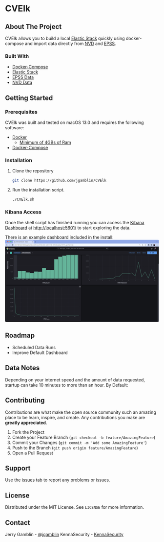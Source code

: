 # CVElk

## About The Project

CVElk allows you to build a local [Elastic Stack](https://www.elastic.co/elastic-stack/) quickly using docker-compose and import data directly from [NVD](https://nvd.nist.gov/) and [EPSS](https://www.first.org/epss/).

### Built With

* [Docker-Compose](https://docs.docker.com/compose/)
* [Elastic Stack](https://www.elastic.co/guide/en/elastic-stack-get-started/master/get-started-docker.html)
* [EPSS Data](https://www.first.org/epss/)
* [NVD Data](https://nvd.nist.gov/)

## Getting Started

### Prerequisites

CVElk was built and tested on macOS 13.0 and requires the following software:

* [Docker](https://docs.docker.com/docker-for-mac/install/)
  * [Minimum of 4GBs of Ram](https://docs.docker.com/docker-for-mac/)
* [Docker-Compose](https://docs.docker.com/compose/)

  
### Installation

1. Clone the repository

   ```sh
   git clone https://github.com/jgamblin/CVElk
   ```

2. Run the installation script.

   ```sh
   ./CVElk.sh
   ```

### Kibana Access

Once the shell script has finished running you can access the [Kibana Dashboard](http://localhost:5601/) at [http://localhost:5601/](http://localhost:5601/) to start exploring the data.

There is an example dashboard included in the install: 
![Default Dashboard](images/Dashboard.png)

## Roadmap

* Scheduled Data Runs
* Improve Default Dashboard

## Data Notes

Depending on your internet speed and the amount of data requested, startup can take 10 minutes to more than an hour. By Default:

## Contributing

Contributions are what make the open source community such an amazing place to be learn, inspire, and create. Any contributions you make are **greatly appreciated**.

1. Fork the Project
2. Create your Feature Branch (`git checkout -b feature/AmazingFeature`)
3. Commit your Changes (`git commit -m 'Add some AmazingFeature'`)
4. Push to the Branch (`git push origin feature/AmazingFeature`)
5. Open a Pull Request

## Support

Use the [issues](https://github.com/jgamblin/CVElk/issues) tab to report any problems or issues.

## License

Distributed under the MIT License. See `LICENSE` for more information.

## Contact

Jerry Gamblin - [@jgamblin](https://twitter.com/jgamblin)
KennaSecurity - [KennaSecurity](https://twitter.com/jgamblin)
